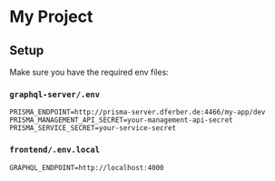 # My Project

## Setup

Make sure you have the required env files:

### `graphql-server/.env`

```
PRISMA_ENDPOINT=http://prisma-server.dferber.de:4466/my-app/dev
PRISMA_MANAGEMENT_API_SECRET=your-management-api-secret
PRISMA_SERVICE_SECRET=your-service-secret
```

### `frontend/.env.local`

```
GRAPHQL_ENDPOINT=http://localhost:4000
```
